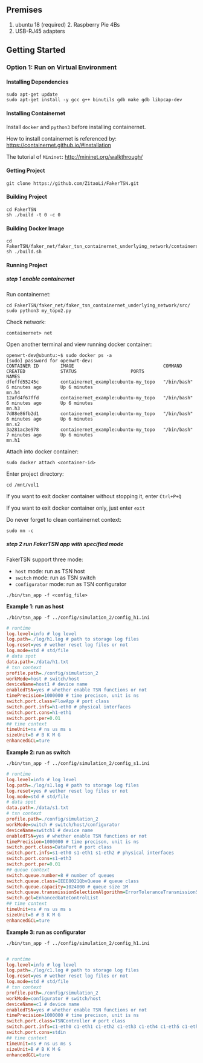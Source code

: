 ## Premises

1. ubuntu 18 (required)
   2. Raspberry Pie 4Bs
3. USB-RJ45 adapters

## Getting Started

### Option 1: Run on Virtual Environment

#### Installing Dependencies

```
sudo apt-get update
sudo apt-get install -y gcc g++ binutils gdb make gdb libpcap-dev
```

#### Installing Containernet

Install `docker` and `python3` before installing containernet.

How to install containernet is referenced by: https://containernet.github.io/#installation

The tutorial of `Mininet`: http://mininet.org/walkthrough/

#### Getting Project

```
git clone https://github.com/ZitaoLi/FakerTSN.git
```

#### Building Project

```
cd FakerTSN
sh ./build -t 0 -c 0
```

#### Building Docker Image

```
cd FakerTSN/faker_net/faker_tsn_containernet_underlying_network/containers/
sh ./build.sh
```

#### Running Project

##### step 1 enable containernet

Run containernet:

```
cd FakerTSN/faker_net/faker_tsn_containernet_underlying_network/src/
sudo python3 my_topo2.py
```

Check network:

```
containernet> net
```

Open  another terminal and view running docker container:

```
openwrt-dev@ubuntu:~$ sudo docker ps -a
[sudo] password for openwrt-dev:
CONTAINER ID        IMAGE                                 COMMAND             CREATED             STATUS                    PORTS               NAMES
dfeffd55245c        containernet_example:ubuntu-my_topo   "/bin/bash"         6 minutes ago       Up 6 minutes                                  mn.h4
12afd4f67ffd        containernet_example:ubuntu-my_topo   "/bin/bash"         6 minutes ago       Up 6 minutes                                  mn.h3
7d88e86fb2d1        containernet_example:ubuntu-my_topo   "/bin/bash"         6 minutes ago       Up 6 minutes                                  mn.s2
3a281ac3e978        containernet_example:ubuntu-my_topo   "/bin/bash"         7 minutes ago       Up 6 minutes                                  mn.h1
```

Attach into docker container:

```
sudo docker attach <container-id>
```

Enter project directory:

```
cd /mnt/vol1
```

If you want to exit docker container without stopping it, enter `Ctrl+P+Q`

If you want to exit docker container only, just enter `exit`

Do never forget to clean containernet context:

```
sudo mn -c
```

##### step 2 run FakerTSN app with specified mode

FakerTSN support three mode:

- `host` mode: run as TSN host
- `switch` mode:  run as TSN switch
- `configurator` mode: run as TSN configurator 

```
./bin/tsn_app -f <config_file>
```

**Example 1: run as host**

```
./bin/tsn_app -f ../config/simulation_2/config_h1.ini
```

```ini
# runtime
log.level=info # log level
log.path=./log/h1.log # path to storage log files
log.reset=yes # wether reset log files or not
log.mode=std # std/file
# data spot
data.path=./data/h1.txt
# tsn context
profile.path=./config/simulation_2
workMode=host # switch/host
deviceName=host1 # device name
enabledTSN=yes # whether enable TSN functions or not
timePrecision=1000000 # time precison, unit is ns
switch.port.class=FlowApp # port class
switch.port.infs=h1-eth0 # physical interfaces
switch.port.cons=h1-eth1
switch.port.per=0.01
## time context
timeUnit=ns # ns us ms s
sizeUnit=B # B K M G
enhancedGCL=ture
```

**Example 2: run as switch**

```
./bin/tsn_app -f ../config/simulation_2/config_s1.ini
```

```ini
# runtime
log.level=info # log level
log.path=./log/s1.log # path to storage log files
log.reset=yes # wether reset log files or not
log.mode=std # std/file
# data spot
data.path=./data/s1.txt
# tsn context
profile.path=./config/simulation_2
workMode=switch # switch/host/configurator
deviceName=switch1 # device name
enabledTSN=yes # whether enable TSN functions or not
timePrecision=1000000 # time precison, unit is ns
switch.port.class=DataPort # port class
switch.port.infs=s1-eth0 s1-eth1 s1-eth2 # physical interfaces
switch.port.cons=s1-eth3
switch.port.per=0.01
## queue context
switch.queue.number=8 # number of queues
switch.queue.class=IEEE8021QbvQueue # queue class
switch.queue.capacity=1024000 # queue size 1M
switch.queue.transmissionSelectionAlgorithm=ErrorToleranceTransmissionSelectionAlgorithm
switch.gcl=EnhancedGateControlList
## time context
timeUnit=ns # ns us ms s
sizeUnit=B # B K M G
enhancedGCL=ture
```

**Example 3: run as configurator**

```
./bin/tsn_app -f ../config/simulation_2/config_h1.ini
```

```ini

# runtime
log.level=info # log level
log.path=./log/c1.log # path to storage log files
log.reset=yes # wether reset log files or not
log.mode=std # std/file
# tsn context
profile.path=./config/simulation_2
workMode=configurator # switch/host
deviceName=c1 # device name
enabledTSN=yes # whether enable TSN functions or not
timePrecision=1000000 # time precison, unit is ns
switch.port.class=TSNController # port class
switch.port.infs=c1-eth0 c1-eth1 c1-eth2 c1-eth3 c1-eth4 c1-eth5 c1-eth6 c1-eth7 # physical interfaces
switch.port.cons=stdin
## time context
timeUnit=ns # ns us ms s
sizeUnit=B # B K M G
enhancedGCL=ture
```



